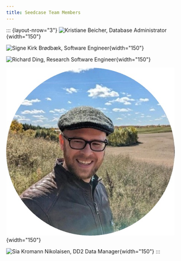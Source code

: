 ```yaml
---
title: Seedcase Team Members
---
```


::: {layout-nrow="3"}
![Kristiane Beicher, Database
Administrator](../images/kristiane.jpg){width="150"}

![Signe Kirk Brødbæk, Software
Engineer](../images/signe.jpg){width="150"}

![Richard Ding, Research Software
Engineer](../images/richard.jpg){width="150"}

![Luke W. Johnston, Team Leader](../images/luke.jpg){width="150"}

![Sia Kromann Nikolaisen, DD2 Data
Manager](../images/sia.jpg){width="150"}
:::
